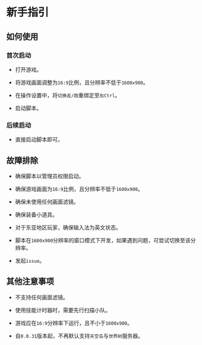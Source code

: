 # 新手指引

## 如何使用

### 首次启动

- 打开游戏。

- 将游戏画面调整为`16:9`比例，且分辨率不低于`1600x900`。

- 在操作设置中，将`切换走/跑`重绑定至`右Ctrl`。

- 启动脚本。

### 后续启动

- 直接启动脚本即可。

## 故障排除

- 确保脚本以管理员权限启动。

- 确保游戏画面为`16:9`比例，且分辨率不低于`1600x900`。

- 确保未使用任何画面滤镜。

- 确保装备小道具。

- 对于东亚地区玩家，确保输入法为英文状态。

- 脚本在`1600x900`分辨率的窗口模式下开发，如果遇到问题，可尝试切换至该分辨率。

- 发起`issue`。

## 其他注意事项

- 不支持任何画面滤镜。

- 使用技能计时器时，需要先行扫描小队。

- 游戏应在`16:9`分辨率下运行，且不小于`1600x900`。

- 自`0.0.31`版本起，不再默认支持`天空岛`与`世界树`服务器。
